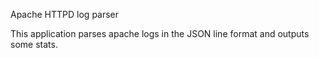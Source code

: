 Apache HTTPD log parser

This application parses apache logs in the JSON line format and outputs some stats.
